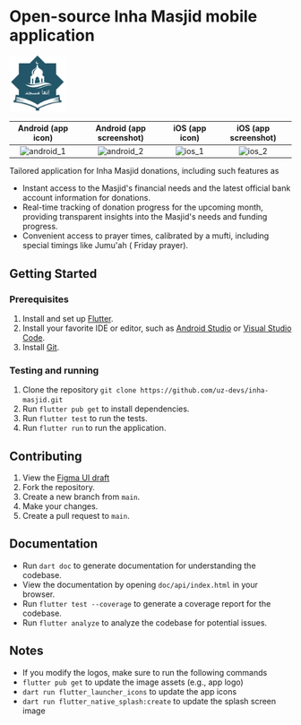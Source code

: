 # Open-source Inha Masjid mobile application

<img src="lib/assets/images/logo/logo_light.png" width="100">

Android (app icon) | Android (app screenshot) | iOS (app icon) | iOS (app screenshot)
:-:|:-:|:-:|:-:
<img width="280" alt="android_1" src="https://github.com/uz-devs/inha-masjid/assets/22251322/c708dc15-8e36-42db-a241-05001013b99e"> | <img width="270" alt="android_2" src="https://github.com/uz-devs/inha-masjid/assets/22251322/e905b4be-3eb1-4ffb-b45b-51abbeb48a7a"> | <img width="295" alt="ios_1" src="https://github.com/uz-devs/inha-masjid/assets/22251322/d1ce4fab-adb9-41c2-8c33-2b8341e39051"> | <img width="275" alt="ios_2" src="https://github.com/uz-devs/inha-masjid/assets/22251322/12d474f4-998c-4be8-a31a-a51f7187d499">


Tailored application for Inha Masjid donations, including such features as

* Instant access to the Masjid's financial needs and the latest official bank account information
  for donations.
* Real-time tracking of donation progress for the upcoming month, providing transparent insights
  into the Masjid's needs and funding progress.
* Convenient access to prayer times, calibrated by a mufti, including special timings like Jumu'ah (
  Friday prayer).

## Getting Started

### Prerequisites
1. Install and set up [Flutter](https://flutter.dev/docs/get-started/install).
2. Install your favorite IDE or editor, such as [Android Studio](https://developer.android.com/studio)
   or [Visual Studio Code](https://code.visualstudio.com/).
3. Install [Git](https://git-scm.com/downloads).

### Testing and running
1. Clone the repository `git clone https://github.com/uz-devs/inha-masjid.git`
2. Run `flutter pub get` to install dependencies.
3. Run `flutter test` to run the tests. 
4. Run `flutter run` to run the application.

## Contributing
1. View the [Figma UI draft](https://www.figma.com/file/sflifKnmkstz8j02emIXMS/Inha-Masjid-draft-(work-on-this)?type=design&node-id=0%3A1&mode=design&t=dO7IV5Er6j4JvdE2-1)
2. Fork the repository.
3. Create a new branch from `main`.
4. Make your changes.
5. Create a pull request to `main`.

## Documentation
* Run `dart doc` to generate documentation for understanding the codebase.
* View the documentation by opening `doc/api/index.html` in your browser.
* Run `flutter test --coverage` to generate a coverage report for the codebase.
* Run `flutter analyze` to analyze the codebase for potential issues.


## Notes
* If you modify the logos, make sure to run the following commands
* `flutter pub get` to update the image assets (e.g., app logo)
* `dart run flutter_launcher_icons` to update the app icons
* `dart run flutter_native_splash:create` to update the splash screen image